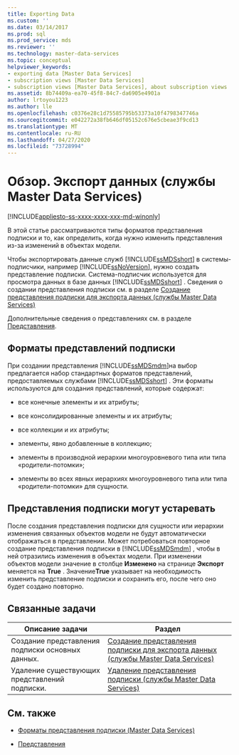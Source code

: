 ```yaml
---
title: Exporting Data
ms.custom: ''
ms.date: 03/14/2017
ms.prod: sql
ms.prod_service: mds
ms.reviewer: ''
ms.technology: master-data-services
ms.topic: conceptual
helpviewer_keywords:
- exporting data [Master Data Services]
- subscription views [Master Data Services]
- subscription views [Master Data Services], about subscription views
ms.assetid: 8b74409a-ea70-45f8-84c7-da6905e4901a
author: lrtoyou1223
ms.author: lle
ms.openlocfilehash: c0376e28c1d75585795b53373a10f4798347746a
ms.sourcegitcommit: e042272a38fb646df05152c676e5cbeae3f9cd13
ms.translationtype: MT
ms.contentlocale: ru-RU
ms.lasthandoff: 04/27/2020
ms.locfileid: "73728994"
---
```

# <a name="overview-exporting-data-master-data-services"></a>Обзор. Экспорт данных (службы Master Data Services)

[!INCLUDE[appliesto-ss-xxxx-xxxx-xxx-md-winonly](../includes/appliesto-ss-xxxx-xxxx-xxx-md-winonly.md)]

  В этой статье рассматриваются типы форматов представления подписки и то, как определить, когда нужно изменить представления из-за изменений в объектах модели.  
  
 Чтобы экспортировать данные служб [!INCLUDE[ssMDSshort](../includes/ssmdsshort-md.md)] в системы-подписчики, например [!INCLUDE[ssNoVersion](../includes/ssnoversion-md.md)], нужно создать представление подписки. Система-подписчик используется для просмотра данных в базе данных [!INCLUDE[ssMDSshort](../includes/ssmdsshort-md.md)] .  Сведения о создании представления подписки см. в разделе [Создание представления подписки для экспорта данных (службы Master Data Services)](../master-data-services/create-a-subscription-view-to-export-data-master-data-services.md)  
  
 Дополнительные сведения о представлениях см. в разделе [Представления](../relational-databases/views/views.md).  
  
## <a name="subscription-view-formats"></a>Форматы представлений подписки  
 При создании представления [!INCLUDE[ssMDSmdm](../includes/ssmdsmdm-md.md)]на выбор предлагается набор стандартных форматов представлений, предоставляемых службами [!INCLUDE[ssMDSshort](../includes/ssmdsshort-md.md)] . Эти форматы используются для создания представлений, которые содержат:  
  
-   все конечные элементы и их атрибуты;  
  
-   все консолидированные элементы и их атрибуты;  
  
-   все коллекции и их атрибуты;  
  
-   элементы, явно добавленные в коллекцию;  
  
-   элементы в производной иерархии многоуровневого типа или типа «родители-потомки»;  
  
-   элементы во всех явных иерархиях многоуровневого типа или типа «родители-потомки» для сущности.  
  
## <a name="subscription-views-can-become-out-of-date"></a>Представления подписки могут устаревать  
 После создания представления подписки для сущности или иерархии изменения связанных объектов модели не будут автоматически отображаться в представлении. Может потребоваться повторное создание представления подписки в [!INCLUDE[ssMDSmdm](../includes/ssmdsmdm-md.md)] , чтобы в ней отразились изменения в объектах модели. При изменении объектов модели значение в столбце **Изменено** на странице **Экспорт** меняется на **True** . Значение**True** указывает на необходимость изменить представление подписки и сохранить его, после чего оно будет создано повторно.  
  
## <a name="related-tasks"></a>Связанные задачи  
  
|Описание задачи|Раздел|  
|----------------------|-----------|  
|Создание представления подписки основных данных.|[Создание представления подписки для экспорта данных (службы Master Data Services)](../master-data-services/create-a-subscription-view-to-export-data-master-data-services.md)|  
|Удаление существующих представлений подписки.|[Удаление представления подписки (службы Master Data Services)](../master-data-services/delete-a-subscription-view-master-data-services.md)|  
  
## <a name="related-content"></a>См. также  
  
-   [Форматы представления подписки (Master Data Services)](../master-data-services/subscription-view-formats-master-data-services.md)  
  
-   [Представления](../relational-databases/views/views.md)  
  
  
